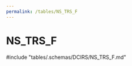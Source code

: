 ```yaml
---
permalink: /tables/NS_TRS_F
---
```

# NS_TRS_F
<!-- SPDX-License-Identifier: MPL-2.0 -->

<!-- ATTENTION : Ne pas supprimer ou modifier la ligne ci-dessous -->
#include "tables/.schemas/DCIRS/NS_TRS_F.md"
<!-- ATTENTION : Ne pas supprimer ou modifier la ligne ci-dessus -->
